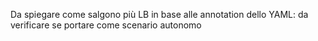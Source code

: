 Da spiegare come salgono più LB in base alle annotation dello YAML: da verificare se portare come scenario autonomo